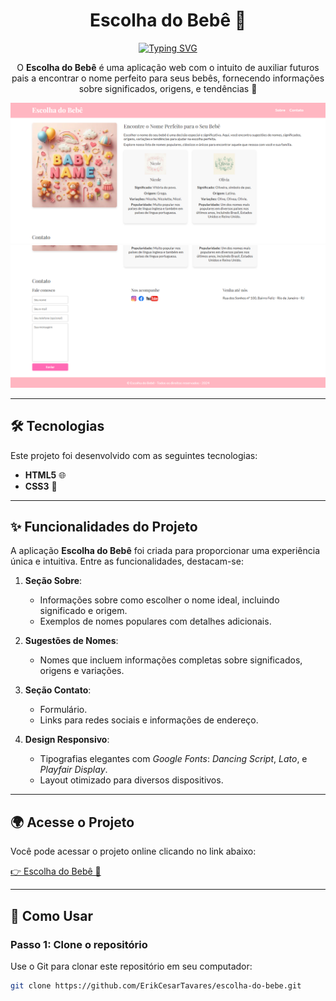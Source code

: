 <h1 align="center">Escolha do Bebê 🌟</h1>

<div align="center">
  <a href="https://git.io/typing-svg">
    <img src="https://readme-typing-svg.demolab.com?font=Playfair+Display&size=24&duration=2000&pause=500&color=FF69B4&center=true&vCenter=true&width=435&lines=Escolha+do+Bebê+🌟;Encontre+o+Nome+Perfeito!" alt="Typing SVG" />
  </a>
</div>

<p align="center">
  O <b>Escolha do Bebê</b> é uma aplicação web com o intuito de auxiliar futuros pais a encontrar o nome perfeito para seus bebês, fornecendo informações sobre significados, origens, e tendências 🌸
</p>

<p align="center">
  <img alt="Demonstração do projeto" src="https://github.com/ErikCesarTavares/escolha-do-bebe/blob/main/images/principal%20(1).png" width="600px">
  <img alt="Demonstração do projeto" src="https://github.com/ErikCesarTavares/escolha-do-bebe/blob/main/images/principal%20(2).png" width="600px">
</p>

---

## 🛠 Tecnologias

Este projeto foi desenvolvido com as seguintes tecnologias:

- **HTML5** 🌐
- **CSS3** 🎨

---

## ✨ Funcionalidades do Projeto

A aplicação **Escolha do Bebê** foi criada para proporcionar uma experiência única e intuitiva. Entre as funcionalidades, destacam-se:

1. **Seção Sobre**:
   - Informações sobre como escolher o nome ideal, incluindo significado e origem.
   - Exemplos de nomes populares com detalhes adicionais.

2. **Sugestões de Nomes**:
   - Nomes que incluem informações completas sobre significados, origens e variações.

3. **Seção Contato**:
   - Formulário.
   - Links para redes sociais e informações de endereço.

4. **Design Responsivo**:
   - Tipografias elegantes com *Google Fonts*: *Dancing Script*, *Lato*, e *Playfair Display*.
   - Layout otimizado para diversos dispositivos.

---

## 🌍 Acesse o Projeto

Você pode acessar o projeto online clicando no link abaixo:

[👉 Escolha do Bebê 🌟](https://escolha-do-bebe.vercel.app/)


---

## 🧠 Como Usar

### Passo 1: Clone o repositório
Use o Git para clonar este repositório em seu computador:

```bash
git clone https://github.com/ErikCesarTavares/escolha-do-bebe.git
